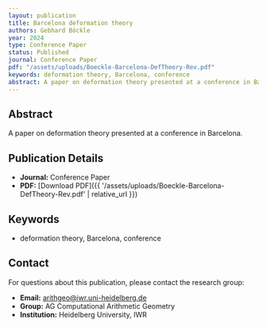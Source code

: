 ```yaml
---
layout: publication
title: Barcelona deformation theory
authors: Gebhard Böckle
year: 2024
type: Conference Paper
status: Published
journal: Conference Paper
pdf: "/assets/uploads/Boeckle-Barcelona-DefTheory-Rev.pdf"
keywords: deformation theory, Barcelona, conference
abstract: A paper on deformation theory presented at a conference in Barcelona.
---
```

## Abstract

A paper on deformation theory presented at a conference in Barcelona.

## Publication Details

- **Journal:** Conference Paper
- **PDF:** [Download PDF]({{ '/assets/uploads/Boeckle-Barcelona-DefTheory-Rev.pdf' | relative_url }})

## Keywords

- deformation theory, Barcelona, conference


## Contact

For questions about this publication, please contact the research group:
- **Email:** arithgeo@iwr.uni-heidelberg.de
- **Group:** AG Computational Arithmetic Geometry
- **Institution:** Heidelberg University, IWR